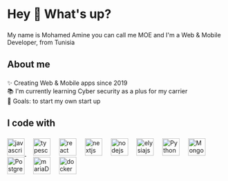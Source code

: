 <h1 align="left">Hey 👋 What's up?</h1>

###

<p align="left">My name is Mohamed Amine you can call me MOE and I'm a Web & Mobile Developer, from Tunisia</p>

###

<h2 align="left">About me</h2>

###

<p align="left">✨ Creating Web & Mobile apps since 2019<br>📚 I'm currently learning Cyber security as a plus for my carrier<br>🎯 Goals: to start my own start up</p>

###

<h2 align="left">I code with</h2>

###

<div align="left">
  <a href="https://www.javascript.com/" target="_blank">
  <img src="https://cdn.jsdelivr.net/gh/devicons/devicon/icons/javascript/javascript-original.svg" height="40" alt="javascript logo"  />
  </a>
  <img width="12" />
  <img src="https://cdn.jsdelivr.net/gh/devicons/devicon/icons/typescript/typescript-original.svg" height="40" alt="typescript logo"  />
  <img width="12" />
  <img src="https://cdn.jsdelivr.net/gh/devicons/devicon/icons/react/react-original.svg" height="40" alt="react logo"  />
  <img width="12" />
  <img src="https://cdn.jsdelivr.net/gh/devicons/devicon/icons/nextjs/nextjs-original.svg" height="40" alt="nextjs logo"  />
  <img width="12" />
  <img src="https://cdn.jsdelivr.net/gh/devicons/devicon/icons/nodejs/nodejs-original.svg" height="40" alt="nodejs logo"  />
  <img width="12" />
  <img src="https://elysiajs.com/assets/elysia.svg" height="40" alt="elysiajs logo"  />
  <img width="12" />
  <img src="https://cdn.worldvectorlogo.com/logos/python-5.svg" height="40" alt="Python logo"  />
  <img width="12" />
  <img src="https://cdn.worldvectorlogo.com/logos/mongodb-icon-1-1.svg" height="40" alt="MongoDb logo"  />
  <img width="12" />
  <img src="https://cdn.worldvectorlogo.com/logos/postgresql.svg" height="40" alt="PostgreSQL logo"  />
  <img width="12" />
  <img src="https://cdn.worldvectorlogo.com/logos/mariadb.svg" height="40" alt="mariaDB logo"  />
  <img width="12" />
  <img src="https://cdn.worldvectorlogo.com/logos/docker-4.svg" height="40" alt="docker logo"  />

</div>

###
